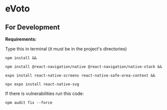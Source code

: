 # eVoto

## For Development

**Requirements:**

Type this in terminal (it must be in the project's directories)

```
npm install && 

npm install @react-navigation/native @react-navigation/native-stack && 

expo install react-native-screens react-native-safe-area-context &&

npx expo install react-native-svg
```

If there is vulnerabilities run this code:

`npm audit fix --force`